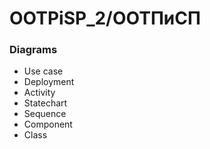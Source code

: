 # OOTPiSP_2/ООТПиСП

### Diagrams

- Use case
- Deployment
- Activity
- Statechart
- Sequence
- Component
- Class
